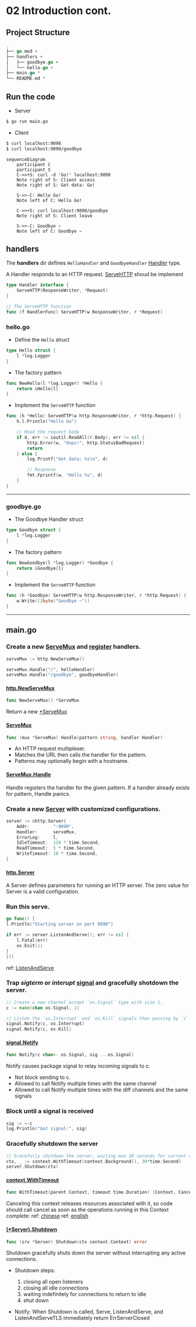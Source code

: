 # 02 Introduction cont.

## Project Structure
```go
.
├── go.mod +
├── handlers +
│   ├── goodbye.go +
│   └── hello.go +
├── main.go *
└── README.md *
```

## Run the code
- Server
```bash
$ go run main.go
```
- Client
```bash
$ curl localhost:9090
$ curl localhost:9090/goodbye
```
```mermaid
sequenceDiagram
    participant C
    participant S
    C->>+S: curl -d 'Go!' localhost:9090
    Note right of S: Client access
    Note right of S: Get data: Go!

    S->>-C: Hello Go!
    Note left of C: Hello Go!

    C->>+S: curl localhost:9090/goodbye
    Note right of S: Client leave

    S->>-C: Goodbye ~
    Note left of C: Goodbye ~
```
## handlers
The **handlers** dir defines `HelloHandler` and `GoodbyeHandler` [Handler](https://pkg.go.dev/net/http#Handler) type.

A Handler responds to an HTTP request.
[ServeHTTP](https://pkg.go.dev/net/http#ServeHTTP) shoud be implement
```go
type Handler interface {
	ServeHTTP(ResponseWriter, *Request)
}

// The ServeHTTP function
func (f HandlerFunc) ServeHTTP(w ResponseWriter, r *Request)
```

### hello.go
- Define the `Hello` struct
```go
type Hello struct {
	l *log.Logger
}
```

- The factory pattern
```go
func NewHello(l *log.Logger) *Hello {
	return &Hello{l}
}
```

- Implement the `ServeHTTP` function
```go
func (h *Hello) ServeHTTP(w http.ResponseWriter, r *http.Request) {
	h.l.Println("Hello Go")

	// Read the request body
	if d, err := ioutil.ReadAll(r.Body); err != nil {
		http.Error(w, "Oops!", http.StatusBadRequest)
		return
	} else {
		log.Printf("Get data: %s\n", d)

		// Response
		fmt.Fprintf(w, "Hello %s", d)
	}
}
```

---

### goodbye.go

- The Goodbye Handler struct
```go
type Goodbye struct {
    l *log.Logger
}
```

- The factory pattern
```go
func NewGoodbye(l *log.Logger) *Goodbye {
	return &Goodbye{l}
}
```
- Implement the `ServeHTTP` function
```go
func (h *Goodbye) ServeHTTP(w http.ResponseWriter, r *http.Request) {
	w.Write([]byte("Goodbye ~"))
}
```

---

## main.go
### Create a new [ServeMux](#httpnewservemux) and [register](#servemuxhandle) handlers.

```go
serveMux := http.NewServeMux()

serveMux.Handle("/", helloHandler)
serveMux.Handle("/goodbye", goodbyeHandler)
```
#### [http.NewServeMux](https://pkg.go.dev/net/http#NewServeMux)
```go
func NewServeMux() *ServeMux
```
Return a new [*ServeMux](https://pkg.go.dev/net/http#ServeMux)

#### [ServeMux](https://pkg.go.dev/net/http#ServeMux)
```go
func (mux *ServeMux) Handle(pattern string, handler Handler)
```
- An HTTP request multiplexer.
- Matches the URL then calls the handler for the pattern.
- Patterns may optionally begin with a hostname.

#### [ServeMux.Handle](https://pkg.go.dev/net/http#ServeMux.Handle)
Handle registers the handler for the given pattern. If a handler already exists for pattern, Handle panics.


### Create a new [Server](#httpserver) with customized configurations.
```go
server := &http.Server{
    Addr:         ":9090",
    Handler:      serveMux,
    ErrorLog:     l,
    IdleTimeout:  120 * time.Second,
    ReadTimeout:  5 * time.Second,
    WriteTimeout: 10 * time.Second,
}
```
#### [http.Server](https://pkg.go.dev/net/http#Server)
A Server defines parameters for running an HTTP server. The zero value for Server is a valid configuration.


### Run this serve.
```go
go func() {
l.Println("Starting server on port 9090")

if err := server.ListenAndServe(); err != nil {
	l.Fatal(err)
	os.Exit(1)
}
}()
```
ref: [ListenAndServe](../01_introduction/README.md#httplistenandservehttpspkggodevnethttplistenandserve)
### Trap *sigterm* or *interupt* [signal](https://pkg.go.dev/os/signa) and gracefully shotdown the server.
```go
// Create a new channel accept `os.Signal` type with size 1.
c := make(chan os.Signal, 1)

// Listen the `os.Interrupt` and `os.Kill` signals then passing by `c` channel.
signal.Notify(c, os.Interrupt)
signal.Notify(c, os.Kill)
```

#### [signal.Notify](https://pkg.go.dev/os/signal#Notify)
```go
func Notify(c chan<- os.Signal, sig ...os.Signal)
```
Notify causes package signal to relay incoming signals to c.
- Not block sending to c.
- Allowed to call Notify multiple times with the same channel
- Allowed to call Notify multiple times with the diff channels and the same signals

### Block until a signal is received
```go
sig := <-c
log.Println("Got signal:", sig)
```

###  Gracefully shutdown the server
```go
// Gracefully shutdown the server, waiting max 30 seconds for current operations to complete
ctx, _ := context.WithTimeout(context.Background(), 30*time.Second)
server.Shutdown(ctx)
```

#### [context.WithTimeout](https://pkg.go.dev/context#WithTimeout)
```go
func WithTimeout(parent Context, timeout time.Duration) (Context, CancelFunc)
```
Canceling this context releases resources associated with it, so code should call cancel as soon as the operations running in this Context complete:
ref: [chinese](https://mp.weixin.qq.com/s/_5gBIwvtXKJME7AV2W2bqQ)
ref: [english](https://dev.to/gopher/getting-started-with-go-context-l7g)

#### [(*Server).Shutdown](https://pkg.go.dev/net/http#Server.Shutdown)
```go
func (srv *Server) Shutdown(ctx context.Context) error
```
Shutdown gracefully shuts down the server without interrupting any active connections. 

- Shutdown steps:
    1. closing all open listeners
    2. closing all idle connections
    3. waiting indefinitely for connections to return to idle
    4. shut down

- Notify:
    When Shutdown is called, Serve, ListenAndServe, and ListenAndServeTLS immediately return ErrServerClosed
